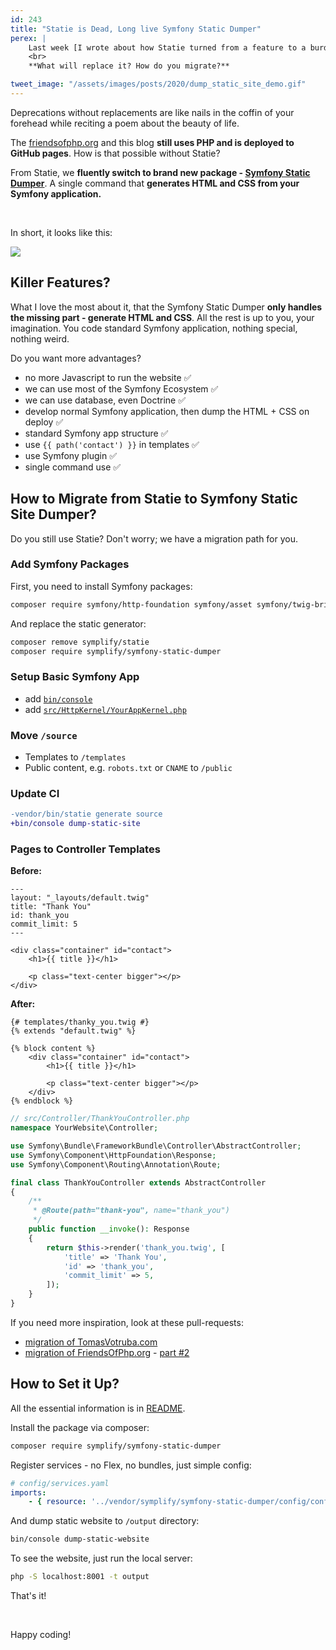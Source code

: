 ```yaml
---
id: 243
title: "Statie is Dead, Long live Symfony Static Dumper"
perex: |
    Last week [I wrote about how Statie turned from a feature to a burden](/blog/2020/03/09/art-of-letting-go/) and why we had to let it go.
    <br>
    **What will replace it? How do you migrate?**

tweet_image: "/assets/images/posts/2020/dump_static_site_demo.gif"
---
```


Deprecations without replacements are like nails in the coffin of your forehead while reciting a poem about the beauty of life.

The [friendsofphp.org](https://github.com/tomasvotruba/friendsofphp.org) and this blog **still uses PHP and is deployed to GitHub pages**. How is that possible without Statie?

From Statie, we **fluently switch to brand new package - [Symfony Static Dumper](https://github.com/symplify/symfony-static-dumper)**. A single command that **generates HTML and CSS from your Symfony application.**

<br>

In short, it looks like this:

<img src="/assets/images/posts/2020/dump_static_site_demo.gif" class="img-thumbnail">

<br>

## Killer Features?

What I love the most about it, that the Symfony Static Dumper **only handles the missing part - generate HTML and CSS**. All the rest is up to you, your imagination. You code standard Symfony application, nothing special, nothing weird.

Do you want more advantages?

- no more Javascript to run the website ✅
- we can use most of the Symfony Ecosystem ✅
- we can use database, even Doctrine ✅
- develop normal Symfony application, then dump the HTML + CSS on deploy ✅
- standard Symfony app structure ✅
- use `{{ path('contact') }}` in templates ✅
- use Symfony plugin ✅
- single command use ✅


## How to Migrate from Statie to Symfony Static Site Dumper?

Do you still use Statie? Don't worry; we have a migration path for you.

### Add Symfony Packages

First, you need to install Symfony packages:

```bash
composer require symfony/http-foundation symfony/asset symfony/twig-bridge symfony/twig-bundle symfony/flex symfony/framework-bundle symfony/dotenv doctrine/cache erusev/parsedown-extra
```

And replace the static generator:

```bash
composer remove symplify/statie
composer require symplify/symfony-static-dumper
```

### Setup Basic Symfony App

- add [`bin/console`](https://github.com/symfony/demo/blob/main/bin/console)
- add [`src/HttpKernel/YourAppKernel.php`](https://github.com/TomasVotruba/friendsofphp.org/blob/master/src/HttpKernel/FopKernel.php)

### Move `/source`

- Templates to `/templates`
- Public content, e.g. `robots.txt` or `CNAME` to `/public`

### Update CI

```diff
-vendor/bin/statie generate source
+bin/console dump-static-site
```

### Pages to Controller Templates

**Before:**

```twig
---
layout: "_layouts/default.twig"
title: "Thank You"
id: thank_you
commit_limit: 5
---

<div class="container" id="contact">
    <h1>{{ title }}</h1>

    <p class="text-center bigger"></p>
</div>
```


**After:**

```twig
{# templates/thanky_you.twig #}
{% extends "default.twig" %}

{% block content %}
    <div class="container" id="contact">
        <h1>{{ title }}</h1>

        <p class="text-center bigger"></p>
    </div>
{% endblock %}
```

```php
// src/Controller/ThankYouController.php
namespace YourWebsite\Controller;

use Symfony\Bundle\FrameworkBundle\Controller\AbstractController;
use Symfony\Component\HttpFoundation\Response;
use Symfony\Component\Routing\Annotation\Route;

final class ThankYouController extends AbstractController
{
    /**
     * @Route(path="thank-you", name="thank_you")
     */
    public function __invoke(): Response
    {
        return $this->render('thank_you.twig', [
            'title' => 'Thank You',
            'id' => 'thank_you',
            'commit_limit' => 5,
        ]);
    }
}
```

If you need more inspiration, look at these pull-requests:

- [migration of TomasVotruba.com](https://github.com/TomasVotruba/tomasvotruba.com/pull/940)
- [migration of FriendsOfPhp.org](https://github.com/TomasVotruba/friendsofphp.org/pull/162) - [part #2](https://github.com/TomasVotruba/friendsofphp.org/pull/169)

## How to Set it Up?

All the essential information is in [README](https://github.com/symplify/symfony-static-dumper).

Install the package via composer:

```bash
composer require symplify/symfony-static-dumper
```

Register services - no Flex, no bundles, just simple config:

```yaml
# config/services.yaml
imports:
    - { resource: '../vendor/symplify/symfony-static-dumper/config/config.yaml' }
```

And dump static website to `/output` directory:

```bash
bin/console dump-static-website
```

To see the website, just run the local server:

```bash
php -S localhost:8001 -t output
```

That's it!

<br>

Happy coding!
